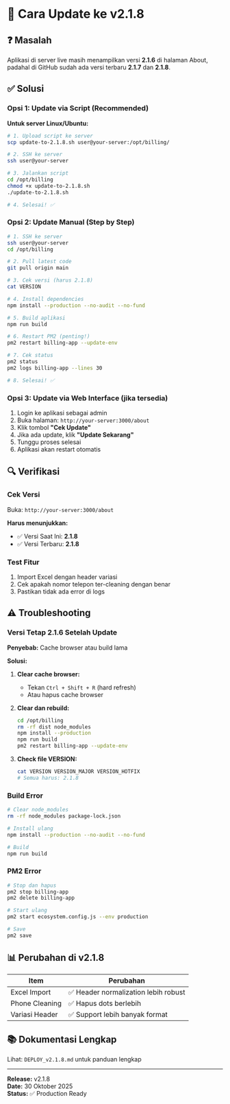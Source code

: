 # 🔄 Cara Update ke v2.1.8

## ❓ Masalah
Aplikasi di server live masih menampilkan versi **2.1.6** di halaman About, padahal di GitHub sudah ada versi terbaru **2.1.7** dan **2.1.8**.

## ✅ Solusi

### Opsi 1: Update via Script (Recommended)

**Untuk server Linux/Ubuntu:**

```bash
# 1. Upload script ke server
scp update-to-2.1.8.sh user@your-server:/opt/billing/

# 2. SSH ke server
ssh user@your-server

# 3. Jalankan script
cd /opt/billing
chmod +x update-to-2.1.8.sh
./update-to-2.1.8.sh

# 4. Selesai! ✅
```

### Opsi 2: Update Manual (Step by Step)

```bash
# 1. SSH ke server
ssh user@your-server
cd /opt/billing

# 2. Pull latest code
git pull origin main

# 3. Cek versi (harus 2.1.8)
cat VERSION

# 4. Install dependencies
npm install --production --no-audit --no-fund

# 5. Build aplikasi
npm run build

# 6. Restart PM2 (penting!)
pm2 restart billing-app --update-env

# 7. Cek status
pm2 status
pm2 logs billing-app --lines 30

# 8. Selesai! ✅
```

### Opsi 3: Update via Web Interface (jika tersedia)

1. Login ke aplikasi sebagai admin
2. Buka halaman: `http://your-server:3000/about`
3. Klik tombol **"Cek Update"**
4. Jika ada update, klik **"Update Sekarang"**
5. Tunggu proses selesai
6. Aplikasi akan restart otomatis

## 🔍 Verifikasi

### Cek Versi
Buka: `http://your-server:3000/about`

**Harus menunjukkan:**
- ✅ Versi Saat Ini: **2.1.8**
- ✅ Versi Terbaru: **2.1.8**

### Test Fitur
1. Import Excel dengan header variasi
2. Cek apakah nomor telepon ter-cleaning dengan benar
3. Pastikan tidak ada error di logs

## ⚠️ Troubleshooting

### Versi Tetap 2.1.6 Setelah Update

**Penyebab:** Cache browser atau build lama

**Solusi:**

1. **Clear cache browser:**
   - Tekan `Ctrl + Shift + R` (hard refresh)
   - Atau hapus cache browser

2. **Clear dan rebuild:**
   ```bash
   cd /opt/billing
   rm -rf dist node_modules
   npm install --production
   npm run build
   pm2 restart billing-app --update-env
   ```

3. **Check file VERSION:**
   ```bash
   cat VERSION VERSION_MAJOR VERSION_HOTFIX
   # Semua harus: 2.1.8
   ```

### Build Error

```bash
# Clear node_modules
rm -rf node_modules package-lock.json

# Install ulang
npm install --production --no-audit --no-fund

# Build
npm run build
```

### PM2 Error

```bash
# Stop dan hapus
pm2 stop billing-app
pm2 delete billing-app

# Start ulang
pm2 start ecosystem.config.js --env production

# Save
pm2 save
```

## 📊 Perubahan di v2.1.8

| Item | Perubahan |
|------|-----------|
| Excel Import | ✅ Header normalization lebih robust |
| Phone Cleaning | ✅ Hapus dots berlebih |
| Variasi Header | ✅ Support lebih banyak format |

## 📚 Dokumentasi Lengkap

Lihat: `DEPLOY_v2.1.8.md` untuk panduan lengkap

---

**Release:** v2.1.8  
**Date:** 30 Oktober 2025  
**Status:** ✅ Production Ready

